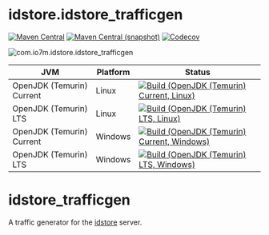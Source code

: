 idstore.idstore_trafficgen
===

[![Maven Central](https://img.shields.io/maven-central/v/com.io7m.idstore.trafficgen/com.io7m.idstore.idstore_trafficgen.svg?style=flat-square)](http://search.maven.org/#search%7Cga%7C1%7Cg%3A%22com.io7m.idstore.idstore_trafficgen%22)
[![Maven Central (snapshot)](https://img.shields.io/nexus/s/com.io7m.idstore.trafficgen/com.io7m.idstore.idstore_trafficgen?server=https%3A%2F%2Fs01.oss.sonatype.org&style=flat-square)](https://s01.oss.sonatype.org/content/repositories/snapshots/com/io7m/idstore/trafficgen/)
[![Codecov](https://img.shields.io/codecov/c/github/io7m/idstore.idstore_trafficgen.svg?style=flat-square)](https://codecov.io/gh/io7m/idstore.idstore_trafficgen)

![com.io7m.idstore.idstore_trafficgen](./src/site/resources/idstore.idstore_trafficgen.jpg?raw=true)

| JVM | Platform | Status |
|-----|----------|--------|
| OpenJDK (Temurin) Current | Linux | [![Build (OpenJDK (Temurin) Current, Linux)](https://img.shields.io/github/actions/workflow/status/io7m/idstore.idstore_trafficgen/main.linux.temurin.current.yml)](https://github.com/io7m/idstore.idstore_trafficgen/actions?query=workflow%3Amain.linux.temurin.current)|
| OpenJDK (Temurin) LTS | Linux | [![Build (OpenJDK (Temurin) LTS, Linux)](https://img.shields.io/github/actions/workflow/status/io7m/idstore.idstore_trafficgen/main.linux.temurin.lts.yml)](https://github.com/io7m/idstore.idstore_trafficgen/actions?query=workflow%3Amain.linux.temurin.lts)|
| OpenJDK (Temurin) Current | Windows | [![Build (OpenJDK (Temurin) Current, Windows)](https://img.shields.io/github/actions/workflow/status/io7m/idstore.idstore_trafficgen/main.windows.temurin.current.yml)](https://github.com/io7m/idstore.idstore_trafficgen/actions?query=workflow%3Amain.windows.temurin.current)|
| OpenJDK (Temurin) LTS | Windows | [![Build (OpenJDK (Temurin) LTS, Windows)](https://img.shields.io/github/actions/workflow/status/io7m/idstore.idstore_trafficgen/main.windows.temurin.lts.yml)](https://github.com/io7m/idstore.idstore_trafficgen/actions?query=workflow%3Amain.windows.temurin.lts)|

# idstore_trafficgen

A traffic generator for the [idstore](https://www.io7m.com/software/idstore)
server.


